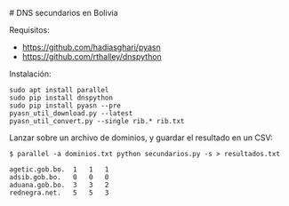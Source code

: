# DNS secundarios en Bolivia

Requisitos:

- https://github.com/hadiasghari/pyasn
- https://github.com/rthalley/dnspython

Instalación:

```
sudo apt install parallel
sudo pip install dnspython
sudo pip install pyasn --pre
pyasn_util_download.py --latest
pyasn_util_convert.py --single rib.* rib.txt
```

Lanzar sobre un archivo de dominios, y guardar el resultado en un CSV:

```
$ parallel -a dominios.txt python secundarios.py -s > resultados.txt

agetic.gob.bo.	1	1	1
adsib.gob.bo.	0	0	0
aduana.gob.bo.	3	3	2
rednegra.net.	5	5	3
```
